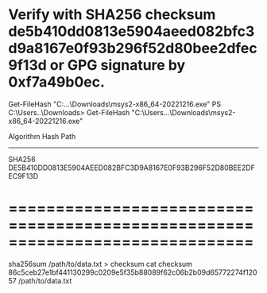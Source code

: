 Verify with 
SHA256 checksum de5b410dd0813e5904aeed082bfc3d9a8167e0f93b296f52d80bee2dfec9f13d 
or 
GPG signature by 0xf7a49b0ec.
=======================================
Get-FileHash "C:\...\Downloads\msys2-x86_64-20221216.exe"
PS C:\Users\..\Downloads> Get-FileHash "C:\Users\...\Downloads\msys2-x86_64-20221216.exe"

Algorithm       Hash                                                                   Path
---------       ----                                                                   ----
SHA256          DE5B410DD0813E5904AEED082BFC3D9A8167E0F93B296F52D80BEE2DFEC9F13D     

==============================================================================
=======================================
sha256sum /path/to/data.txt > checksum
cat checksum 
86c5ceb27e1bf441130299c0209e5f35b88089f62c06b2b09d65772274f12057 /path/to/data.txt​
